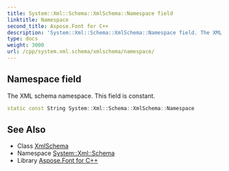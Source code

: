 ```yaml
---
title: System::Xml::Schema::XmlSchema::Namespace field
linktitle: Namespace
second_title: Aspose.Font for C++
description: 'System::Xml::Schema::XmlSchema::Namespace field. The XML schema namespace. This field is constant in C++.'
type: docs
weight: 3000
url: /cpp/system.xml.schema/xmlschema/namespace/
---
```

## Namespace field


The XML schema namespace. This field is constant.

```cpp
static const String System::Xml::Schema::XmlSchema::Namespace
```

## See Also

* Class [XmlSchema](../)
* Namespace [System::Xml::Schema](../../)
* Library [Aspose.Font for C++](../../../)
